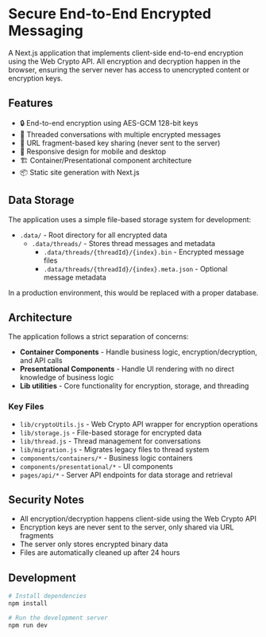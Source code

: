 # Secure End-to-End Encrypted Messaging

A Next.js application that implements client-side end-to-end encryption using the Web Crypto API. All encryption and decryption happen in the browser, ensuring the server never has access to unencrypted content or encryption keys.

## Features

- 🔒 End-to-end encryption using AES-GCM 128-bit keys
- 🧵 Threaded conversations with multiple encrypted messages
- 🔑 URL fragment-based key sharing (never sent to the server)
- 📱 Responsive design for mobile and desktop
- 🏗️ Container/Presentational component architecture
- 📦 Static site generation with Next.js

## Data Storage

The application uses a simple file-based storage system for development:

- `.data/` - Root directory for all encrypted data
  - `.data/threads/` - Stores thread messages and metadata
    - `.data/threads/{threadId}/{index}.bin` - Encrypted message files
    - `.data/threads/{threadId}/{index}.meta.json` - Optional message metadata

In a production environment, this would be replaced with a proper database.

## Architecture

The application follows a strict separation of concerns:

- **Container Components** - Handle business logic, encryption/decryption, and API calls
- **Presentational Components** - Handle UI rendering with no direct knowledge of business logic
- **Lib utilities** - Core functionality for encryption, storage, and threading

### Key Files

- `lib/cryptoUtils.js` - Web Crypto API wrapper for encryption operations
- `lib/storage.js` - File-based storage for encrypted data
- `lib/thread.js` - Thread management for conversations
- `lib/migration.js` - Migrates legacy files to thread system
- `components/containers/*` - Business logic containers
- `components/presentational/*` - UI components
- `pages/api/*` - Server API endpoints for data storage and retrieval

## Security Notes

- All encryption/decryption happens client-side using the Web Crypto API
- Encryption keys are never sent to the server, only shared via URL fragments
- The server only stores encrypted binary data
- Files are automatically cleaned up after 24 hours

## Development

```bash
# Install dependencies
npm install

# Run the development server
npm run dev
```